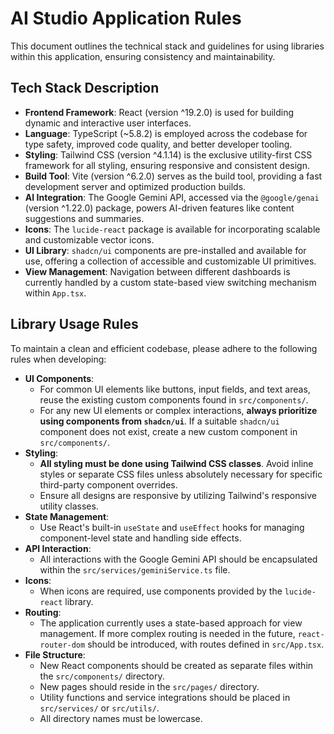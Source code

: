 # AI Studio Application Rules

This document outlines the technical stack and guidelines for using libraries within this application, ensuring consistency and maintainability.

## Tech Stack Description

*   **Frontend Framework**: React (version ^19.2.0) is used for building dynamic and interactive user interfaces.
*   **Language**: TypeScript (~5.8.2) is employed across the codebase for type safety, improved code quality, and better developer tooling.
*   **Styling**: Tailwind CSS (version ^4.1.14) is the exclusive utility-first CSS framework for all styling, ensuring responsive and consistent design.
*   **Build Tool**: Vite (version ^6.2.0) serves as the build tool, providing a fast development server and optimized production builds.
*   **AI Integration**: The Google Gemini API, accessed via the `@google/genai` (version ^1.22.0) package, powers AI-driven features like content suggestions and summaries.
*   **Icons**: The `lucide-react` package is available for incorporating scalable and customizable vector icons.
*   **UI Library**: `shadcn/ui` components are pre-installed and available for use, offering a collection of accessible and customizable UI primitives.
*   **View Management**: Navigation between different dashboards is currently handled by a custom state-based view switching mechanism within `App.tsx`.

## Library Usage Rules

To maintain a clean and efficient codebase, please adhere to the following rules when developing:

*   **UI Components**:
    *   For common UI elements like buttons, input fields, and text areas, reuse the existing custom components found in `src/components/`.
    *   For any new UI elements or complex interactions, **always prioritize using components from `shadcn/ui`**. If a suitable `shadcn/ui` component does not exist, create a new custom component in `src/components/`.
*   **Styling**:
    *   **All styling must be done using Tailwind CSS classes**. Avoid inline styles or separate CSS files unless absolutely necessary for specific third-party component overrides.
    *   Ensure all designs are responsive by utilizing Tailwind's responsive utility classes.
*   **State Management**:
    *   Use React's built-in `useState` and `useEffect` hooks for managing component-level state and handling side effects.
*   **API Interaction**:
    *   All interactions with the Google Gemini API should be encapsulated within the `src/services/geminiService.ts` file.
*   **Icons**:
    *   When icons are required, use components provided by the `lucide-react` library.
*   **Routing**:
    *   The application currently uses a state-based approach for view management. If more complex routing is needed in the future, `react-router-dom` should be introduced, with routes defined in `src/App.tsx`.
*   **File Structure**:
    *   New React components should be created as separate files within the `src/components/` directory.
    *   New pages should reside in the `src/pages/` directory.
    *   Utility functions and service integrations should be placed in `src/services/` or `src/utils/`.
    *   All directory names must be lowercase.